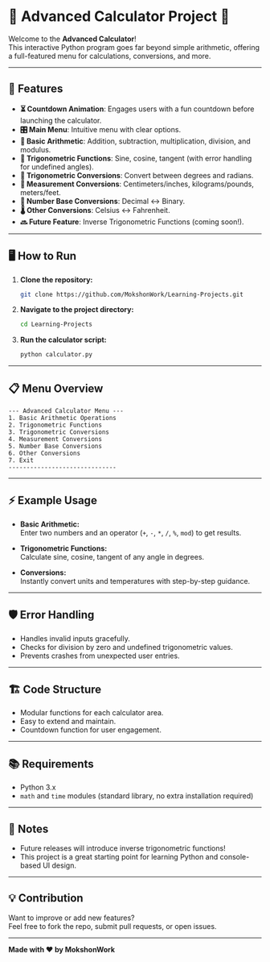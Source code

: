 # 🎉 Advanced Calculator Project 🎉

Welcome to the **Advanced Calculator**!  
This interactive Python program goes far beyond simple arithmetic, offering a full-featured menu for calculations, conversions, and more.

---

## 🚀 Features

- **⏳ Countdown Animation**: Engages users with a fun countdown before launching the calculator.
- **🎛️ Main Menu**: Intuitive menu with clear options.
- **🧮 Basic Arithmetic**: Addition, subtraction, multiplication, division, and modulus.
- **📐 Trigonometric Functions**: Sine, cosine, tangent (with error handling for undefined angles).
- **🔄 Trigonometric Conversions**: Convert between degrees and radians.
- **📏 Measurement Conversions**: Centimeters/inches, kilograms/pounds, meters/feet.
- **🔢 Number Base Conversions**: Decimal ↔ Binary.
- **🌡️ Other Conversions**: Celsius ↔ Fahrenheit.
- **🔜 Future Feature**: Inverse Trigonometric Functions (coming soon!).

---

## 🖥️ How to Run

1. **Clone the repository:**
    ```bash
    git clone https://github.com/MokshonWork/Learning-Projects.git
    ```
2. **Navigate to the project directory:**
    ```bash
    cd Learning-Projects
    ```
3. **Run the calculator script:**
    ```bash
    python calculator.py
    ```

---

## 📋 Menu Overview

```text
--- Advanced Calculator Menu ---
1. Basic Arithmetic Operations
2. Trigonometric Functions
3. Trigonometric Conversions
4. Measurement Conversions
5. Number Base Conversions
6. Other Conversions
7. Exit
------------------------------
```

---

## ⚡ Example Usage

- **Basic Arithmetic:**  
  Enter two numbers and an operator (`+`, `-`, `*`, `/`, `%`, `mod`) to get results.

- **Trigonometric Functions:**  
  Calculate sine, cosine, tangent of any angle in degrees.

- **Conversions:**  
  Instantly convert units and temperatures with step-by-step guidance.

---

## 🛡️ Error Handling

- Handles invalid inputs gracefully.
- Checks for division by zero and undefined trigonometric values.
- Prevents crashes from unexpected user entries.

------

## 🏗️ Code Structure

- Modular functions for each calculator area.
- Easy to extend and maintain.
- Countdown function for user engagement.

---

## 📚 Requirements

- Python 3.x
- `math` and `time` modules (standard library, no extra installation required)

---

## 📝 Notes

- Future releases will introduce inverse trigonometric functions!
- This project is a great starting point for learning Python and console-based UI design.

---

## 💡 Contribution

Want to improve or add new features?  
Feel free to fork the repo, submit pull requests, or open issues.

---

**Made with ❤️ by MokshonWork**
